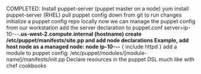 COMPLETED:
    Install puppet-server (puppet master on a node)
        yum install puppet-server (RHEL)
    pull puppet config down from git to run changes
        initialize a puppet config repo locally
        now we can manage the puppet config from our workstation
    add the server declaration to puppet.conf
        server=ip-10-*-*-**.us-west-2.compute.internal (hostname)
    create /etc/puppet/manifests/site.pp and add node declarations
        Example, add host node as a managed node:
            node ip-10-*-*-** {
                include httpd
            }
    add a module to puppet config:
        /etc/puppet/modules/[module-name]/manifests/init.pp
        Declare resources in the puppet DSL much like with chef cookbooks









